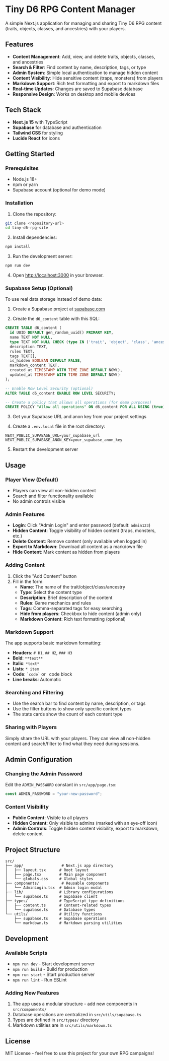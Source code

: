 # Tiny D6 RPG Content Manager

A simple Next.js application for managing and sharing Tiny D6 RPG content (traits, objects, classes, and ancestries) with your players.

## Features

- **Content Management**: Add, view, and delete traits, objects, classes, and ancestries
- **Search & Filter**: Find content by name, description, tags, or type
- **Admin System**: Simple local authentication to manage hidden content
- **Content Visibility**: Hide sensitive content (traps, monsters) from players
- **Markdown Support**: Rich text formatting and export to markdown files
- **Real-time Updates**: Changes are saved to Supabase database
- **Responsive Design**: Works on desktop and mobile devices

## Tech Stack

- **Next.js 15** with TypeScript
- **Supabase** for database and authentication
- **Tailwind CSS** for styling
- **Lucide React** for icons

## Getting Started

### Prerequisites

- Node.js 18+
- npm or yarn
- Supabase account (optional for demo mode)

### Installation

1. Clone the repository:

```bash
git clone <repository-url>
cd tiny-d6-rpg-site
```

2. Install dependencies:

```bash
npm install
```

3. Run the development server:

```bash
npm run dev
```

4. Open [http://localhost:3000](http://localhost:3000) in your browser.

### Supabase Setup (Optional)

To use real data storage instead of demo data:

1. Create a Supabase project at [supabase.com](https://supabase.com)

2. Create the `d6_content` table with this SQL:

```sql
CREATE TABLE d6_content (
  id UUID DEFAULT gen_random_uuid() PRIMARY KEY,
  name TEXT NOT NULL,
  type TEXT NOT NULL CHECK (type IN ('trait', 'object', 'class', 'ancestry')),
  description TEXT,
  rules TEXT,
  tags TEXT[],
  is_hidden BOOLEAN DEFAULT FALSE,
  markdown_content TEXT,
  created_at TIMESTAMP WITH TIME ZONE DEFAULT NOW(),
  updated_at TIMESTAMP WITH TIME ZONE DEFAULT NOW()
);

-- Enable Row Level Security (optional)
ALTER TABLE d6_content ENABLE ROW LEVEL SECURITY;

-- Create a policy that allows all operations (for demo purposes)
CREATE POLICY "Allow all operations" ON d6_content FOR ALL USING (true);
```

3. Get your Supabase URL and anon key from your project settings

4. Create a `.env.local` file in the root directory:

```env
NEXT_PUBLIC_SUPABASE_URL=your_supabase_url
NEXT_PUBLIC_SUPABASE_ANON_KEY=your_supabase_anon_key
```

5. Restart the development server

## Usage

### Player View (Default)

- Players can view all non-hidden content
- Search and filter functionality available
- No admin controls visible

### Admin Features

- **Login**: Click "Admin Login" and enter password (default: `admin123`)
- **Hidden Content**: Toggle visibility of hidden content (traps, monsters, etc.)
- **Delete Content**: Remove content (only available when logged in)
- **Export to Markdown**: Download all content as a markdown file
- **Hide Content**: Mark content as hidden from players

### Adding Content

1. Click the "Add Content" button
2. Fill in the form:
   - **Name**: The name of the trait/object/class/ancestry
   - **Type**: Select the content type
   - **Description**: Brief description of the content
   - **Rules**: Game mechanics and rules
   - **Tags**: Comma-separated tags for easy searching
   - **Hide from players**: Checkbox to hide content (admin only)
   - **Markdown Content**: Rich text formatting (optional)

### Markdown Support

The app supports basic markdown formatting:

- **Headers**: `# H1`, `## H2`, `### H3`
- **Bold**: `**text**`
- **Italic**: `*text*`
- **Lists**: `* item`
- **Code**: `` `code` `` or ` `code block` `
- **Line breaks**: Automatic

### Searching and Filtering

- Use the search bar to find content by name, description, or tags
- Use the filter buttons to show only specific content types
- The stats cards show the count of each content type

### Sharing with Players

Simply share the URL with your players. They can view all non-hidden content and search/filter to find what they need during sessions.

## Admin Configuration

### Changing the Admin Password

Edit the `ADMIN_PASSWORD` constant in `src/app/page.tsx`:

```typescript
const ADMIN_PASSWORD = "your-new-password";
```

### Content Visibility

- **Public Content**: Visible to all players
- **Hidden Content**: Only visible to admins (marked with an eye-off icon)
- **Admin Controls**: Toggle hidden content visibility, export to markdown, delete content

## Project Structure

```
src/
├── app/                 # Next.js app directory
│   ├── layout.tsx      # Root layout
│   ├── page.tsx        # Main page component
│   └── globals.css     # Global styles
├── components/          # Reusable components
│   └── AdminLogin.tsx  # Admin login modal
├── lib/                # Library configurations
│   └── supabase.ts     # Supabase client
├── types/              # TypeScript type definitions
│   ├── content.ts      # Content-related types
│   └── supabase.ts     # Database types
└── utils/              # Utility functions
    ├── supabase.ts     # Supabase operations
    └── markdown.ts     # Markdown parsing utilities
```

## Development

### Available Scripts

- `npm run dev` - Start development server
- `npm run build` - Build for production
- `npm run start` - Start production server
- `npm run lint` - Run ESLint

### Adding New Features

1. The app uses a modular structure - add new components in `src/components/`
2. Database operations are centralized in `src/utils/supabase.ts`
3. Types are defined in `src/types/` directory
4. Markdown utilities are in `src/utils/markdown.ts`

## License

MIT License - feel free to use this project for your own RPG campaigns!
